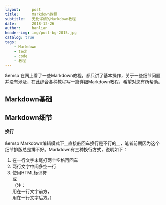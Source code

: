 ```yaml
---
layout:     post
title:      Markdown教程
subtitle:   无比详细的Markdown教程
date:       2018-12-26
author:     hanlian
header-img: img/post-bg-2015.jpg
catalog: true
tags:
	- Markdown
	- tech
	- code
	- 教程
---
```

&emsp 在网上看了一些Markdown教程，都只讲了基本操作，关于一些细节问题并没有涉及，在此综合各种教程写一篇详细Markdown教程，希望对您有所帮助。  
## Markdown基础

## Markdown细节
#### 换行
&emsp Markdown编辑模式下__直接敲回车换行是不行的__，笔者前期因为这个细节排版总是排不好。Markdown有三种换行方式，说明如下：  
1. 在一行文字末尾打两个空格再回车  
2. 两行文字中间多空一行  
3. 使用HTML标识符</br>或<br/>   （注：</br>用在一行文字前方，<br/>用在一行文字后方。）

#### 